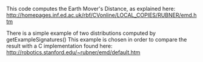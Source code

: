 This code computes the Earth Mover's Distance, as explained here:
http://homepages.inf.ed.ac.uk/rbf/CVonline/LOCAL_COPIES/RUBNER/emd.htm

There is a simple example of two distributions computed by getExampleSignatures()
This example is chosen in order to compare the result with a C implementation 
found here:
http://robotics.stanford.edu/~rubner/emd/default.htm